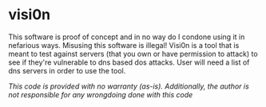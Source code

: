 # visi0n
This software is proof of concept and in no way do I condone using it in nefarious ways. 
Misusing this software is illegal!
Visi0n is a tool that is meant to test against servers (that you own or have permission to attack) to see if they're vulnerable
to dns based dos attacks. User will need a list of dns servers in order to use the tool.




*This code is provided with no warranty (as-is). Additionally, the author is not responsible for any wrongdoing done with this code*

